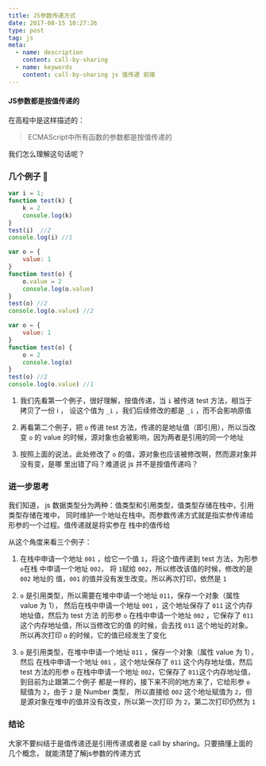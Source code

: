 ```yaml
---
title: JS参数传递方式
date: 2017-08-15 10:27:26
type: post
tag: js
meta:
  - name: description
    content: call-by-sharing
  - name: keywords
    content: call-by-sharing js 值传递 前端
---
```


#### JS参数都是按值传递的
在高程中是这样描述的：
> ECMAScript中所有函数的参数都是按值传递的

我们怎么理解这句话呢？

### 几个例子 :chestnut:

```js
var i = 1;
function test(k) {
    k = 2
    console.log(k)
}
test(i)  //2
console.log(i) //1
```

```javascript
var o = {
    value: 1
}
function test(o) {
    o.value = 2
    console.log(o.value)
}
test(o) //2
console.log(o.value) //2
```

```javascript
var o = {
    value: 1
}
function test(o) {
    o = 2
    console.log(o)
}
test(o) //2
console.log(o.value) //1
```

1. 我们先看第一个例子，很好理解，按值传递，当 `i` 被传进 test 方法，相当于拷贝了一份 i ，
设这个值为 `_i` ，我们后续修改的都是 `_i` ，而不会影响原值

2. 再看第二个例子，把 `o` 传进 test 方法，传递的是地址值（即引用），所以当改变 `o` 的
value 的时候，源对象也会被影响，因为两者是引用的同一个地址

3. 按照上面的说法，此处修改了 `o` 的值，源对象也应该被修改啊，然而源对象并没有变，是哪
里出错了吗？难道说 js 并不是按值传递吗？


### 进一步思考

我们知道， js 数据类型分为两种：值类型和引用类型，值类型存储在栈中，引用类型存储在堆中，
同时维护一个地址在栈中。而参数传递方式就是指实参传递给形参的一个过程。值传递就是将实参在
栈中的值传给

从这个角度来看三个例子：


1. 在栈中申请一个地址 `001` ，给它一个值 `1`，将这个值传递到 test 方法，为形参 `o`在栈
中申请一个地址 `002`， 将 `1`赋给 `002`，所以修改该值的时候，修改的是 `002` 地址的
值，`001` 的值并没有发生改变。所以再次打印，依然是 `1`

2. `o` 是引用类型，所以需要在堆中申请一个地址 `011`，保存一个对象（属性 value 为 1），
然后在栈中申请一个地址 `001` ，这个地址保存了 `011` 这个内存地址值，然后为 test 方法
的形参 `o` 在栈中申请一个地址 `002` ，它保存了 `011` 这个内存地址值，所以当修改它的值
的时候，会去找 `011` 这个地址的对象。所以再次打印 `o` 的时候，它的值已经发生了变化

3. `o` 是引用类型，在堆中申请一个地址 `011` ，保存一个对象（属性 value 为 1），然后
在栈中申请一个地址 `001` ，这个地址保存了 `011` 这个内存地址值，然后 test 方法的形参
 `o` 在栈中申请一个地址 `002`，它保存了 `011`这个内存地址值，到目前为止跟第二个例子
 都是一样的，接下来不同的地方来了，它给形参 `o` 赋值为 `2`，由于 `2` 是 Number 类型，
 所以直接给 `002` 这个地址赋值为 `2`，但是源对象在堆中的值并没有改变，所以第一次打印
 为 `2`，第二次打印仍然为 `1`


 ### 结论

大家不要纠结于是值传递还是引用传递或者是 call by sharing。只要搞懂上面的几个概念，
就能清楚了解js参数的传递方式
